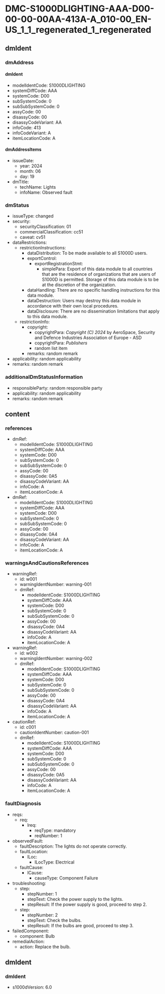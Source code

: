 # DMC-S1000DLIGHTING-AAA-D00-00-00-00AA-413A-A_010-00_EN-US_1_1_regenerated_1_regenerated

## dmIdent

### dmAddress

#### dmIdent

*   modelIdentCode: S1000DLIGHTING
*   systemDiffCode: AAA
*   systemCode: D00
*   subSystemCode: 0
*   subSubSystemCode: 0
*   assyCode: 00
*   disassyCode: 00
*   disassyCodeVariant: AA
*   infoCode: 413
*   infoCodeVariant: A
*   itemLocationCode: A

#### dmAddressItems

*   issueDate:
    *   year: 2024
    *   month: 06
    *   day: 19
*   dmTitle:
    *   techName: Lights
    *   infoName: Observed fault

### dmStatus

*   issueType: changed
*   security:
    *   securityClassification: 01
    *   commercialClassification: cc51
    *   caveat: cv51
*   dataRestrictions:
    *   restrictionInstructions:
        *   dataDistribution: To be made available to all S1000D users.
        *   exportControl:
            *   exportRegistrationStmt:
                *   simplePara: Export of this data module to all countries that are the residence of organizations that are users of S1000D is permitted. Storage of this data module is to be at the discretion of the organization.
        *   dataHandling: There are no specific handling instructions for this data module.
        *   dataDestruction: Users may destroy this data module in accordance with their own local procedures.
        *   dataDisclosure: There are no dissemination limitations that apply to this data module.
    *   restrictionInfo:
        *   copyright:
            *   copyrightPara: *Copyright (C) 2024* by AeroSpace, Security and Defence Industries Association of Europe - ASD
            *   copyrightPara: *Publishers*
            *   random list item
        *   remarks: random remark
*   applicability: random applicability
*   remarks: random remark

### additionalDmStatusInformation

*   responsibleParty: random responsible party
*   applicability: random applicability
*   remarks: random remark

## content

### references

*   dmRef:
    *   modelIdentCode: S1000DLIGHTING
    *   systemDiffCode: AAA
    *   systemCode: D00
    *   subSystemCode: 0
    *   subSubSystemCode: 0
    *   assyCode: 00
    *   disassyCode: 0A5
    *   disassyCodeVariant: AA
    *   infoCode: A
    *   itemLocationCode: A
*   dmRef:
    *   modelIdentCode: S1000DLIGHTING
    *   systemDiffCode: AAA
    *   systemCode: D00
    *   subSystemCode: 0
    *   subSubSystemCode: 0
    *   assyCode: 00
    *   disassyCode: 0A4
    *   disassyCodeVariant: AA
    *   infoCode: A
    *   itemLocationCode: A

### warningsAndCautionsReferences

*   warningRef:
    *   id: w001
    *   warningIdentNumber: warning-001
    *   dmRef:
        *   modelIdentCode: S1000DLIGHTING
        *   systemDiffCode: AAA
        *   systemCode: D00
        *   subSystemCode: 0
        *   subSubSystemCode: 0
        *   assyCode: 00
        *   disassyCode: 0A4
        *   disassyCodeVariant: AA
        *   infoCode: A
        *   itemLocationCode: A
*   warningRef:
    *   id: w002
    *   warningIdentNumber: warning-002
    *   dmRef:
        *   modelIdentCode: S1000DLIGHTING
        *   systemDiffCode: AAA
        *   systemCode: D00
        *   subSystemCode: 0
        *   subSubSystemCode: 0
        *   assyCode: 00
        *   disassyCode: 0A4
        *   disassyCodeVariant: AA
        *   infoCode: A
        *   itemLocationCode: A
*   cautionRef:
    *   id: c001
    *   cautionIdentNumber: caution-001
    *   dmRef:
        *   modelIdentCode: S1000DLIGHTING
        *   systemDiffCode: AAA
        *   systemCode: D00
        *   subSystemCode: 0
        *   subSubSystemCode: 0
        *   assyCode: 00
        *   disassyCode: 0A5
        *   disassyCodeVariant: AA
        *   infoCode: A
        *   itemLocationCode: A

### faultDiagnosis

*   reqs:
    *   req:
        *   lreq:
            *   reqType: mandatory
            *   reqNumber: 1
*   observedFault:
    *   faultDescription: The lights do not operate correctly.
    *   faultLocation:
        *   lLoc:
            *   lLocType: Electrical
    *   faultCause:
        *   lCause:
            *   causeType: Component Failure
*   troubleshooting:
    *   step:
        *   stepNumber: 1
        *   stepText: Check the power supply to the lights.
        *   stepResult: If the power supply is good, proceed to step 2.
    *   step:
        *   stepNumber: 2
        *   stepText: Check the bulbs.
        *   stepResult: If the bulbs are good, proceed to step 3.
*   failedComponent:
    *   component: Bulb
*   remedialAction:
    *   action: Replace the bulb.

## dmIdent

### dmIdent

*   s1000dVersion: 6.0